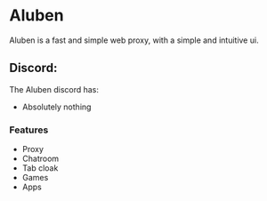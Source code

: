 # Aluben

Aluben is a fast and simple web proxy, with a simple and intuitive ui.

## Discord:

The Aluben discord has:

-   Absolutely nothing

### Features

-   Proxy
-   Chatroom
-   Tab cloak
-   Games
-   Apps
 
